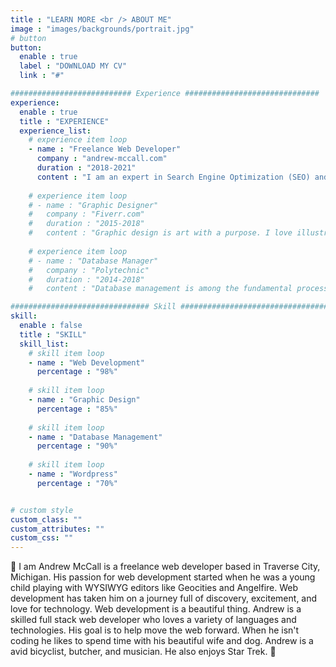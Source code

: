 ```yaml
---
title : "LEARN MORE <br /> ABOUT ME"
image : "images/backgrounds/portrait.jpg"
# button
button:
  enable : true
  label : "DOWNLOAD MY CV"
  link : "#"

########################### Experience ##############################
experience:
  enable : true
  title : "EXPERIENCE"
  experience_list:
    # experience item loop
    - name : "Freelance Web Developer"
      company : "andrew-mccall.com"
      duration : "2018-2021"
      content : "I am an expert in Search Engine Optimization (SEO) and Web Development. I have been working on the internet for over 20 years as a developer, SEO consultant, and business owner. My company focuses on website maintenance, responsive web development, search engine optimization, google my business management, javascript react and static page generators.  My current technology stack of choice is the MERN stack."
      
    # experience item loop
    # - name : "Graphic Designer"
    #   company : "Fiverr.com"
    #   duration : "2015-2018"
    #   content : "Graphic design is art with a purpose. I love illustration, so logo desing is my favorite work. But i can do many things with graphics."
      
    # experience item loop
    # - name : "Database Manager"
    #   company : "Polytechnic"
    #   duration : "2014-2018"
    #   content : "Database management is among the fundamental processes in the software field of computing. I know MS Access very well."

############################### Skill #################################
skill:
  enable : false
  title : "SKILL"
  skill_list:
    # skill item loop
    - name : "Web Development"
      percentage : "98%"
      
    # skill item loop
    - name : "Graphic Design"
      percentage : "85%"
      
    # skill item loop
    - name : "Database Management"
      percentage : "90%"
      
    # skill item loop
    - name : "Wordpress"
      percentage : "70%"


# custom style
custom_class: "" 
custom_attributes: "" 
custom_css: ""
---
```


👋 I am Andrew McCall is a freelance web developer based in Traverse City, Michigan. His passion for web development started when he was a young child playing with WYSIWYG editors like Geocities and Angelfire. Web development has taken him on a journey full of discovery, excitement, and love for technology. Web development is a beautiful thing. Andrew is a skilled full stack web developer who loves a variety of languages and technologies. His goal is to help move the web forward. When he isn't coding he likes to spend time with his beautiful wife and dog. Andrew is a avid bicyclist, butcher, and musician. He also enjoys Star Trek. 🌴